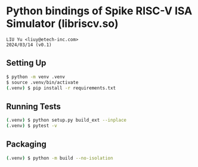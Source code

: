 # Python bindings of Spike RISC-V ISA Simulator (libriscv.so)

```text
LIU Yu <liuy@etech-inc.com>
2024/03/14 (v0.1)
```

## Setting Up

```bash
$ python -m venv .venv
$ source .venv/bin/activate
(.venv) $ pip install -r requirements.txt
```

## Running Tests

```bash
(.venv) $ python setup.py build_ext --inplace
(.venv) $ pytest -v
```

## Packaging

```bash
(.venv) $ python -m build --no-isolation
```
